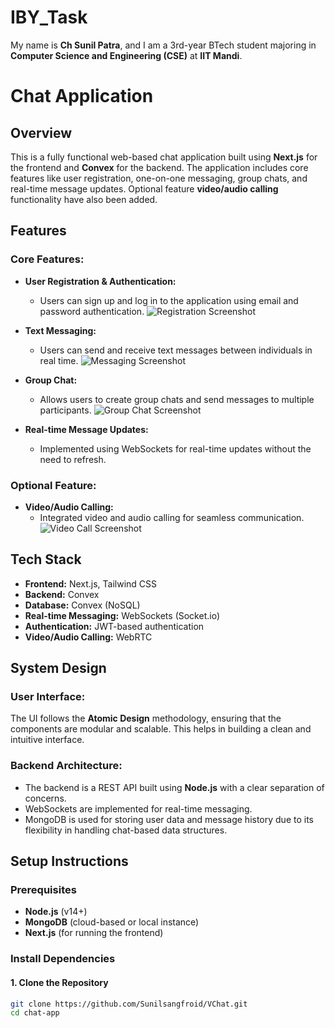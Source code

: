# IBY_Task
My name is **Ch Sunil Patra**, and I am a 3rd-year BTech student majoring in **Computer Science and Engineering (CSE)** at **IIT Mandi**.

# Chat Application

## Overview
This is a fully functional web-based chat application built using **Next.js** for the frontend and **Convex** for the backend. The application includes core features like user registration, one-on-one messaging, group chats, and real-time message updates. Optional feature **video/audio calling** functionality have also been added.

## Features
### Core Features:
- **User Registration & Authentication:**
  - Users can sign up and log in to the application using email and password authentication.
  ![Registration Screenshot](https://i.imgur.com/Ho3twbS.png)
  
- **Text Messaging:**
  - Users can send and receive text messages between individuals in real time.
  ![Messaging Screenshot](https://i.imgur.com/gBaMzLk.png)
  
- **Group Chat:**
  - Allows users to create group chats and send messages to multiple participants.
  ![Group Chat Screenshot](https://i.imgur.com/hO9HWHp.png)

- **Real-time Message Updates:**
  - Implemented using WebSockets for real-time updates without the need to refresh.

### Optional Feature:
- **Video/Audio Calling:**
  - Integrated video and audio calling for seamless communication.
  ![Video Call Screenshot](https://i.imgur.com/Y2x052s.png)

## Tech Stack
- **Frontend:** Next.js, Tailwind CSS
- **Backend:** Convex 
- **Database:** Convex (NoSQL)
- **Real-time Messaging:** WebSockets (Socket.io)
- **Authentication:** JWT-based authentication
- **Video/Audio Calling:** WebRTC

## System Design
### User Interface:
The UI follows the **Atomic Design** methodology, ensuring that the components are modular and scalable. This helps in building a clean and intuitive interface.

### Backend Architecture:
- The backend is a REST API built using **Node.js** with a clear separation of concerns.
- WebSockets are implemented for real-time messaging.
- MongoDB is used for storing user data and message history due to its flexibility in handling chat-based data structures.

## Setup Instructions

### Prerequisites
- **Node.js** (v14+)
- **MongoDB** (cloud-based or local instance)
- **Next.js** (for running the frontend)

### Install Dependencies

#### 1. Clone the Repository
```bash
git clone https://github.com/Sunilsangfroid/VChat.git
cd chat-app
